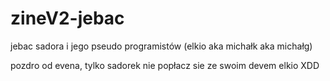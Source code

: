 # zineV2-jebac

jebac sadora i jego pseudo programistów (elkio aka michałk aka michałg)

pozdro od evena, tylko sadorek nie popłacz sie ze swoim devem elkio XDD
